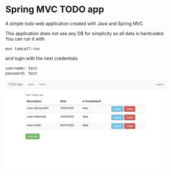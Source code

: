 # Spring MVC TODO app
A simple todo web application created with Java and Spring MVC

This application does not use any DB for simplicity so all data is hardcoded. 
You can run it with
```shell
mvn tomcat7:run
```
and login with the next credentials
```shell
username: test
password: test
```
![](view.png)